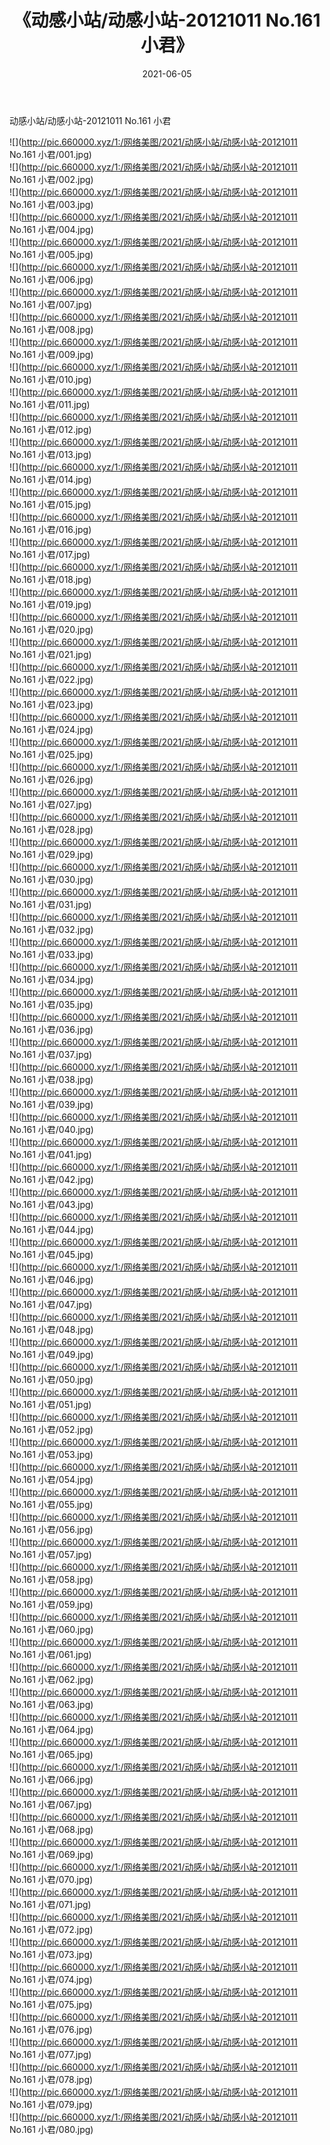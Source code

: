 ﻿---
layout: post
title:  《动感小站/动感小站-20121011 No.161 小君》
date:   2021-06-05
img: http://pic.660000.xyz/1:/网络美图/2021/动感小站/动感小站-20121011 No.161 小君/000.jpg
categories: [美女, 清纯, 唯美]
---

动感小站/动感小站-20121011 No.161 小君

 ![](http://pic.660000.xyz/1:/网络美图/2021/动感小站/动感小站-20121011 No.161 小君/001.jpg) <br>![](http://pic.660000.xyz/1:/网络美图/2021/动感小站/动感小站-20121011 No.161 小君/002.jpg) <br>![](http://pic.660000.xyz/1:/网络美图/2021/动感小站/动感小站-20121011 No.161 小君/003.jpg) <br>![](http://pic.660000.xyz/1:/网络美图/2021/动感小站/动感小站-20121011 No.161 小君/004.jpg) <br>![](http://pic.660000.xyz/1:/网络美图/2021/动感小站/动感小站-20121011 No.161 小君/005.jpg) <br>![](http://pic.660000.xyz/1:/网络美图/2021/动感小站/动感小站-20121011 No.161 小君/006.jpg) <br>![](http://pic.660000.xyz/1:/网络美图/2021/动感小站/动感小站-20121011 No.161 小君/007.jpg) <br>![](http://pic.660000.xyz/1:/网络美图/2021/动感小站/动感小站-20121011 No.161 小君/008.jpg) <br>![](http://pic.660000.xyz/1:/网络美图/2021/动感小站/动感小站-20121011 No.161 小君/009.jpg) <br>![](http://pic.660000.xyz/1:/网络美图/2021/动感小站/动感小站-20121011 No.161 小君/010.jpg) <br>![](http://pic.660000.xyz/1:/网络美图/2021/动感小站/动感小站-20121011 No.161 小君/011.jpg) <br>![](http://pic.660000.xyz/1:/网络美图/2021/动感小站/动感小站-20121011 No.161 小君/012.jpg) <br>![](http://pic.660000.xyz/1:/网络美图/2021/动感小站/动感小站-20121011 No.161 小君/013.jpg) <br>![](http://pic.660000.xyz/1:/网络美图/2021/动感小站/动感小站-20121011 No.161 小君/014.jpg) <br>![](http://pic.660000.xyz/1:/网络美图/2021/动感小站/动感小站-20121011 No.161 小君/015.jpg) <br>![](http://pic.660000.xyz/1:/网络美图/2021/动感小站/动感小站-20121011 No.161 小君/016.jpg) <br>![](http://pic.660000.xyz/1:/网络美图/2021/动感小站/动感小站-20121011 No.161 小君/017.jpg) <br>![](http://pic.660000.xyz/1:/网络美图/2021/动感小站/动感小站-20121011 No.161 小君/018.jpg) <br>![](http://pic.660000.xyz/1:/网络美图/2021/动感小站/动感小站-20121011 No.161 小君/019.jpg) <br>![](http://pic.660000.xyz/1:/网络美图/2021/动感小站/动感小站-20121011 No.161 小君/020.jpg) <br>![](http://pic.660000.xyz/1:/网络美图/2021/动感小站/动感小站-20121011 No.161 小君/021.jpg) <br>![](http://pic.660000.xyz/1:/网络美图/2021/动感小站/动感小站-20121011 No.161 小君/022.jpg) <br>![](http://pic.660000.xyz/1:/网络美图/2021/动感小站/动感小站-20121011 No.161 小君/023.jpg) <br>![](http://pic.660000.xyz/1:/网络美图/2021/动感小站/动感小站-20121011 No.161 小君/024.jpg) <br>![](http://pic.660000.xyz/1:/网络美图/2021/动感小站/动感小站-20121011 No.161 小君/025.jpg) <br>![](http://pic.660000.xyz/1:/网络美图/2021/动感小站/动感小站-20121011 No.161 小君/026.jpg) <br>![](http://pic.660000.xyz/1:/网络美图/2021/动感小站/动感小站-20121011 No.161 小君/027.jpg) <br>![](http://pic.660000.xyz/1:/网络美图/2021/动感小站/动感小站-20121011 No.161 小君/028.jpg) <br>![](http://pic.660000.xyz/1:/网络美图/2021/动感小站/动感小站-20121011 No.161 小君/029.jpg) <br>![](http://pic.660000.xyz/1:/网络美图/2021/动感小站/动感小站-20121011 No.161 小君/030.jpg) <br>![](http://pic.660000.xyz/1:/网络美图/2021/动感小站/动感小站-20121011 No.161 小君/031.jpg) <br>![](http://pic.660000.xyz/1:/网络美图/2021/动感小站/动感小站-20121011 No.161 小君/032.jpg) <br>![](http://pic.660000.xyz/1:/网络美图/2021/动感小站/动感小站-20121011 No.161 小君/033.jpg) <br>![](http://pic.660000.xyz/1:/网络美图/2021/动感小站/动感小站-20121011 No.161 小君/034.jpg) <br>![](http://pic.660000.xyz/1:/网络美图/2021/动感小站/动感小站-20121011 No.161 小君/035.jpg) <br>![](http://pic.660000.xyz/1:/网络美图/2021/动感小站/动感小站-20121011 No.161 小君/036.jpg) <br>![](http://pic.660000.xyz/1:/网络美图/2021/动感小站/动感小站-20121011 No.161 小君/037.jpg) <br>![](http://pic.660000.xyz/1:/网络美图/2021/动感小站/动感小站-20121011 No.161 小君/038.jpg) <br>![](http://pic.660000.xyz/1:/网络美图/2021/动感小站/动感小站-20121011 No.161 小君/039.jpg) <br>![](http://pic.660000.xyz/1:/网络美图/2021/动感小站/动感小站-20121011 No.161 小君/040.jpg) <br>![](http://pic.660000.xyz/1:/网络美图/2021/动感小站/动感小站-20121011 No.161 小君/041.jpg) <br>![](http://pic.660000.xyz/1:/网络美图/2021/动感小站/动感小站-20121011 No.161 小君/042.jpg) <br>![](http://pic.660000.xyz/1:/网络美图/2021/动感小站/动感小站-20121011 No.161 小君/043.jpg) <br>![](http://pic.660000.xyz/1:/网络美图/2021/动感小站/动感小站-20121011 No.161 小君/044.jpg) <br>![](http://pic.660000.xyz/1:/网络美图/2021/动感小站/动感小站-20121011 No.161 小君/045.jpg) <br>![](http://pic.660000.xyz/1:/网络美图/2021/动感小站/动感小站-20121011 No.161 小君/046.jpg) <br>![](http://pic.660000.xyz/1:/网络美图/2021/动感小站/动感小站-20121011 No.161 小君/047.jpg) <br>![](http://pic.660000.xyz/1:/网络美图/2021/动感小站/动感小站-20121011 No.161 小君/048.jpg) <br>![](http://pic.660000.xyz/1:/网络美图/2021/动感小站/动感小站-20121011 No.161 小君/049.jpg) <br>![](http://pic.660000.xyz/1:/网络美图/2021/动感小站/动感小站-20121011 No.161 小君/050.jpg) <br>![](http://pic.660000.xyz/1:/网络美图/2021/动感小站/动感小站-20121011 No.161 小君/051.jpg) <br>![](http://pic.660000.xyz/1:/网络美图/2021/动感小站/动感小站-20121011 No.161 小君/052.jpg) <br>![](http://pic.660000.xyz/1:/网络美图/2021/动感小站/动感小站-20121011 No.161 小君/053.jpg) <br>![](http://pic.660000.xyz/1:/网络美图/2021/动感小站/动感小站-20121011 No.161 小君/054.jpg) <br>![](http://pic.660000.xyz/1:/网络美图/2021/动感小站/动感小站-20121011 No.161 小君/055.jpg) <br>![](http://pic.660000.xyz/1:/网络美图/2021/动感小站/动感小站-20121011 No.161 小君/056.jpg) <br>![](http://pic.660000.xyz/1:/网络美图/2021/动感小站/动感小站-20121011 No.161 小君/057.jpg) <br>![](http://pic.660000.xyz/1:/网络美图/2021/动感小站/动感小站-20121011 No.161 小君/058.jpg) <br>![](http://pic.660000.xyz/1:/网络美图/2021/动感小站/动感小站-20121011 No.161 小君/059.jpg) <br>![](http://pic.660000.xyz/1:/网络美图/2021/动感小站/动感小站-20121011 No.161 小君/060.jpg) <br>![](http://pic.660000.xyz/1:/网络美图/2021/动感小站/动感小站-20121011 No.161 小君/061.jpg) <br>![](http://pic.660000.xyz/1:/网络美图/2021/动感小站/动感小站-20121011 No.161 小君/062.jpg) <br>![](http://pic.660000.xyz/1:/网络美图/2021/动感小站/动感小站-20121011 No.161 小君/063.jpg) <br>![](http://pic.660000.xyz/1:/网络美图/2021/动感小站/动感小站-20121011 No.161 小君/064.jpg) <br>![](http://pic.660000.xyz/1:/网络美图/2021/动感小站/动感小站-20121011 No.161 小君/065.jpg) <br>![](http://pic.660000.xyz/1:/网络美图/2021/动感小站/动感小站-20121011 No.161 小君/066.jpg) <br>![](http://pic.660000.xyz/1:/网络美图/2021/动感小站/动感小站-20121011 No.161 小君/067.jpg) <br>![](http://pic.660000.xyz/1:/网络美图/2021/动感小站/动感小站-20121011 No.161 小君/068.jpg) <br>![](http://pic.660000.xyz/1:/网络美图/2021/动感小站/动感小站-20121011 No.161 小君/069.jpg) <br>![](http://pic.660000.xyz/1:/网络美图/2021/动感小站/动感小站-20121011 No.161 小君/070.jpg) <br>![](http://pic.660000.xyz/1:/网络美图/2021/动感小站/动感小站-20121011 No.161 小君/071.jpg) <br>![](http://pic.660000.xyz/1:/网络美图/2021/动感小站/动感小站-20121011 No.161 小君/072.jpg) <br>![](http://pic.660000.xyz/1:/网络美图/2021/动感小站/动感小站-20121011 No.161 小君/073.jpg) <br>![](http://pic.660000.xyz/1:/网络美图/2021/动感小站/动感小站-20121011 No.161 小君/074.jpg) <br>![](http://pic.660000.xyz/1:/网络美图/2021/动感小站/动感小站-20121011 No.161 小君/075.jpg) <br>![](http://pic.660000.xyz/1:/网络美图/2021/动感小站/动感小站-20121011 No.161 小君/076.jpg) <br>![](http://pic.660000.xyz/1:/网络美图/2021/动感小站/动感小站-20121011 No.161 小君/077.jpg) <br>![](http://pic.660000.xyz/1:/网络美图/2021/动感小站/动感小站-20121011 No.161 小君/078.jpg) <br>![](http://pic.660000.xyz/1:/网络美图/2021/动感小站/动感小站-20121011 No.161 小君/079.jpg) <br>![](http://pic.660000.xyz/1:/网络美图/2021/动感小站/动感小站-20121011 No.161 小君/080.jpg) <br>